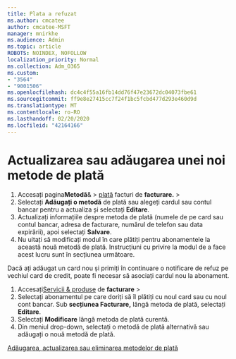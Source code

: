 ```yaml
---
title: Plata a refuzat
ms.author: cmcatee
author: cmcatee-MSFT
manager: mnirkhe
ms.audience: Admin
ms.topic: article
ROBOTS: NOINDEX, NOFOLLOW
localization_priority: Normal
ms.collection: Adm_O365
ms.custom:
- "3564"
- "9001506"
ms.openlocfilehash: dc4c4f55a16fb14dd76f47e23672dc04073fbe61
ms.sourcegitcommit: ff9e8e27415cc7f24f1bc5fcbd477d293e460d9d
ms.translationtype: MT
ms.contentlocale: ro-RO
ms.lasthandoff: 02/20/2020
ms.locfileid: "42164166"
---
```

# <a name="update-or-add-a-new-payment-method"></a>Actualizarea sau adăugarea unei noi metode de plată

1. Accesați pagina**Metodă**& > <a href="https://go.microsoft.com/fwlink/p/?linkid=2018806" target="_blank">plată</a> facturi de **facturare.** > 
2. Selectați **Adăugați o metodă** de plată sau alegeți cardul sau contul bancar pentru a actualiza și selectați **Editare**.
3. Actualizați informațiile despre metoda de plată (numele de pe card sau contul bancar, adresa de facturare, numărul de telefon sau data expirării), apoi selectați **Salvare**.
4. Nu uitați să modificați modul în care plătiți pentru abonamentele la această nouă metodă de plată. Instrucțiuni cu privire la modul de a face acest lucru sunt în secțiunea următoare.

Dacă ați adăugat un card nou și primiți în continuare o notificare de refuz pe vechiul card de credit, poate fi necesar să asociați cardul nou la abonament.

1. Accesați<a href="https://go.microsoft.com/fwlink/p/?linkid=842054" target="_blank">Servicii & produse</a> de **facturare** > 
2. Selectați abonamentul pe care doriți să îl plătiți cu noul card sau cu noul cont bancar. Sub **secțiunea Facturare,** lângă metoda de plată, selectați **Editare**.
3. Selectați **Modificare** lângă metoda de plată curentă.
4. Din meniul drop-down, selectați o metodă de plată alternativă sau adăugați o nouă metodă de plată.

[Adăugarea, actualizarea sau eliminarea metodelor de plată](https://go.microsoft.com/fwlink/?linkid=2118133)